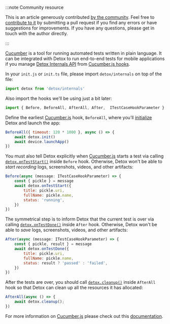 
:::note Community resource

This is an article generously contributed [by the community][initial PR].
Feel free to [contribute to it][Contributing] by submitting a pull request
if you find any errors or have suggestions for improvements.
If you have any questions, please get in touch with the author directly.

:::

[Cucumber] is a tool for running automated tests written in plain language.
It can be integrated with Detox to run end-to-end tests for mobile applications
if you manage [Detox Internals API] from [Cucumber.js hooks].

In your `init.js` or `init.ts` file, please import `detox/internals` on top of the file:

```js
import detox from 'detox/internals'
```

Also import the hooks we'll be using just a bit later:

```js
import { Before, BeforeAll, AfterAll, After,  ITestCaseHookParameter } from '@cucumber/cucumber'
```

Define the earliest [Cucumber.js] hook, `BeforeAll`, where you’ll [initialize][`detox.init()`] Detox and launch the app:

```js
BeforeAll({ timeout: 120 * 1000 }, async () => {
    await detox.init()
    await device.launchApp()
})
```

You must also tell Detox explicitly when [Cucumber.js] starts a test via calling [`detox.onTestStart()`] inside `Before` hook.
Otherwise, Detox won't be able to _start recording_ logs, screenshots, videos, and other artifacts:

```js
Before(async (message: ITestCaseHookParameter) => {
    const { pickle } = message
    await detox.onTestStart({
        title: pickle.uri,
        fullName: pickle.name,
        status: 'running',
    })
})
```

The symmetrical step is to inform Detox that the current test is over via calling [`detox.onTestDone()`] inside `After` hook.
Otherwise, Detox won't be able to _save_ logs, screenshots, videos, and other artifacts:

```js
After(async (message: ITestCaseHookParameter) => {
    const { pickle, result } = message
    await detox.onTestDone({
        title: pickle.uri,
        fullName: pickle.name,
        status: result ? 'passed' : 'failed',
    })
})
```

After the tests are over, you should call [`detox.cleanup()`] inside `AfterAll` hook so that Detox can clean up all the resources it has allocated:

```js
AfterAll(async () => {
    await detox.cleanup();
})
```

For more information on [Cucumber.js] please check out this [documentation][Cucumber.js].

[Cucumber]: https://cucumber.io/

[Cucumber.js]: https://github.com/cucumber/cucumber-js#documentation

[Cucumber.js hooks]: https://github.com/cucumber/cucumber-js/blob/main/docs/support_files/hooks.md

[Initial PR]: https://github.com/wix/Detox/pull/3858

[Detox Internals API]: ../api/internals.mdx

[`detox.init()`]: ../api/internals.mdx#initoptions-promise

[`detox.cleanup()`]: ../api/internals.mdx#cleanup-promise

[`detox.onTestStart()`]: ../api/internals.mdx#onteststartevent-promise

[`detox.onTestDone()`]: ../api/internals.mdx#ontestdoneevent-promise

[Contributing]: ../contributing.md
